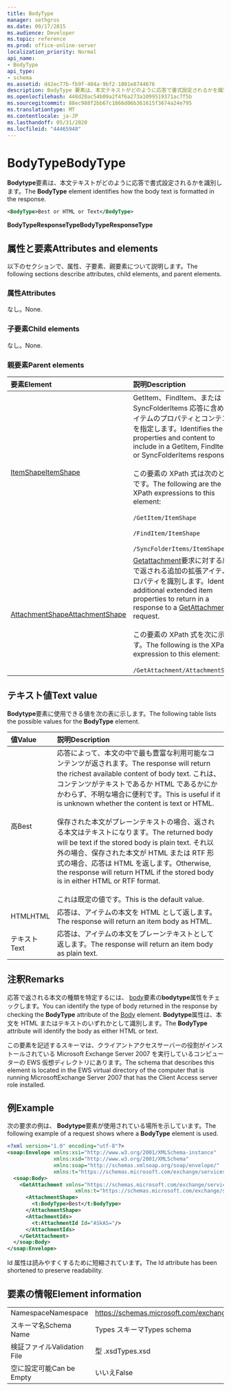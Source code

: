 ```yaml
---
title: BodyType
manager: sethgros
ms.date: 09/17/2015
ms.audience: Developer
ms.topic: reference
ms.prod: office-online-server
localization_priority: Normal
api_name:
- BodyType
api_type:
- schema
ms.assetid: d42ec77b-fb9f-404a-9bf2-1801e8744676
description: BodyType 要素は、本文テキストがどのように応答で書式設定されるかを識別します。
ms.openlocfilehash: 448d20ac54b09a2f4f6a273a1099519371ac7f5b
ms.sourcegitcommit: 88ec988f2bb67c1866d06b361615f3674a24e795
ms.translationtype: MT
ms.contentlocale: ja-JP
ms.lasthandoff: 05/31/2020
ms.locfileid: "44465948"
---
```

# <a name="bodytype"></a><span data-ttu-id="94909-103">BodyType</span><span class="sxs-lookup"><span data-stu-id="94909-103">BodyType</span></span>

<span data-ttu-id="94909-104">**Bodytype**要素は、本文テキストがどのように応答で書式設定されるかを識別します。</span><span class="sxs-lookup"><span data-stu-id="94909-104">The **BodyType** element identifies how the body text is formatted in the response.</span></span> 
  
```xml
<BodyType>Best or HTML or Text</BodyType>
```

<span data-ttu-id="94909-105">**BodyTypeResponseType**</span><span class="sxs-lookup"><span data-stu-id="94909-105">**BodyTypeResponseType**</span></span>

## <a name="attributes-and-elements"></a><span data-ttu-id="94909-106">属性と要素</span><span class="sxs-lookup"><span data-stu-id="94909-106">Attributes and elements</span></span>

<span data-ttu-id="94909-107">以下のセクションで、属性、子要素、親要素について説明します。</span><span class="sxs-lookup"><span data-stu-id="94909-107">The following sections describe attributes, child elements, and parent elements.</span></span>
  
### <a name="attributes"></a><span data-ttu-id="94909-108">属性</span><span class="sxs-lookup"><span data-stu-id="94909-108">Attributes</span></span>

<span data-ttu-id="94909-109">なし。</span><span class="sxs-lookup"><span data-stu-id="94909-109">None.</span></span>
  
### <a name="child-elements"></a><span data-ttu-id="94909-110">子要素</span><span class="sxs-lookup"><span data-stu-id="94909-110">Child elements</span></span>

<span data-ttu-id="94909-111">なし。</span><span class="sxs-lookup"><span data-stu-id="94909-111">None.</span></span>
  
### <a name="parent-elements"></a><span data-ttu-id="94909-112">親要素</span><span class="sxs-lookup"><span data-stu-id="94909-112">Parent elements</span></span>

|<span data-ttu-id="94909-113">**要素**</span><span class="sxs-lookup"><span data-stu-id="94909-113">**Element**</span></span>|<span data-ttu-id="94909-114">**説明**</span><span class="sxs-lookup"><span data-stu-id="94909-114">**Description**</span></span>|
|:-----|:-----|
|[<span data-ttu-id="94909-115">ItemShape</span><span class="sxs-lookup"><span data-stu-id="94909-115">ItemShape</span></span>](itemshape.md) <br/> | <span data-ttu-id="94909-116">GetItem、FindItem、または SyncFolderItems 応答に含めるアイテムのプロパティとコンテンツを指定します。</span><span class="sxs-lookup"><span data-stu-id="94909-116">Identifies the item properties and content to include in a GetItem, FindItem, or SyncFolderItems response.</span></span>  <br/><br/><span data-ttu-id="94909-117">この要素の XPath 式は次のとおりです。</span><span class="sxs-lookup"><span data-stu-id="94909-117">The following are the XPath expressions to this element:</span></span><br/><br/>  `/GetItem/ItemShape`<br/><br/>`/FindItem/ItemShape`<br/><br/>`/SyncFolderItems/ItemShape` <br/> |
|[<span data-ttu-id="94909-118">AttachmentShape</span><span class="sxs-lookup"><span data-stu-id="94909-118">AttachmentShape</span></span>](attachmentshape.md) <br/> |<span data-ttu-id="94909-119">[Getattachment](getattachment.md)要求に対する応答で返される追加の拡張アイテムプロパティを識別します。</span><span class="sxs-lookup"><span data-stu-id="94909-119">Identifies additional extended item properties to return in a response to a [GetAttachment](getattachment.md) request.</span></span>  <br/><br/><span data-ttu-id="94909-120">この要素の XPath 式を次に示します。</span><span class="sxs-lookup"><span data-stu-id="94909-120">The following is the XPath expression to this element:</span></span><br/><br/>  `/GetAttachment/AttachmentShape` <br/> |
   
## <a name="text-value"></a><span data-ttu-id="94909-121">テキスト値</span><span class="sxs-lookup"><span data-stu-id="94909-121">Text value</span></span>

<span data-ttu-id="94909-122">**Bodytype**要素に使用できる値を次の表に示します。</span><span class="sxs-lookup"><span data-stu-id="94909-122">The following table lists the possible values for the **BodyType** element.</span></span> 
  
|<span data-ttu-id="94909-123">**値**</span><span class="sxs-lookup"><span data-stu-id="94909-123">**Value**</span></span>|<span data-ttu-id="94909-124">**説明**</span><span class="sxs-lookup"><span data-stu-id="94909-124">**Description**</span></span>|
|:-----|:-----|
|<span data-ttu-id="94909-125">高</span><span class="sxs-lookup"><span data-stu-id="94909-125">Best</span></span>  <br/> |<span data-ttu-id="94909-126">応答によって、本文の中で最も豊富な利用可能なコンテンツが返されます。</span><span class="sxs-lookup"><span data-stu-id="94909-126">The response will return the richest available content of body text.</span></span> <span data-ttu-id="94909-127">これは、コンテンツがテキストであるか HTML であるかにかかわらず、不明な場合に便利です。</span><span class="sxs-lookup"><span data-stu-id="94909-127">This is useful if it is unknown whether the content is text or HTML.</span></span><br/><br/> <span data-ttu-id="94909-128">保存された本文がプレーンテキストの場合、返される本文はテキストになります。</span><span class="sxs-lookup"><span data-stu-id="94909-128">The returned body will be text if the stored body is plain text.</span></span> <span data-ttu-id="94909-129">それ以外の場合、保存された本文が HTML または RTF 形式の場合、応答は HTML を返します。</span><span class="sxs-lookup"><span data-stu-id="94909-129">Otherwise, the response will return HTML if the stored body is in either HTML or RTF format.</span></span><br/><br/> <span data-ttu-id="94909-130">これは既定の値です。</span><span class="sxs-lookup"><span data-stu-id="94909-130">This is the default value.</span></span>  <br/> |
|<span data-ttu-id="94909-131">HTML</span><span class="sxs-lookup"><span data-stu-id="94909-131">HTML</span></span>  <br/> |<span data-ttu-id="94909-132">応答は、アイテムの本文を HTML として返します。</span><span class="sxs-lookup"><span data-stu-id="94909-132">The response will return an item body as HTML.</span></span>  <br/> |
|<span data-ttu-id="94909-133">テキスト</span><span class="sxs-lookup"><span data-stu-id="94909-133">Text</span></span>  <br/> |<span data-ttu-id="94909-134">応答は、アイテムの本文をプレーンテキストとして返します。</span><span class="sxs-lookup"><span data-stu-id="94909-134">The response will return an item body as plain text.</span></span>  <br/> |
   
## <a name="remarks"></a><span data-ttu-id="94909-135">注釈</span><span class="sxs-lookup"><span data-stu-id="94909-135">Remarks</span></span>

<span data-ttu-id="94909-136">応答で返される本文の種類を特定するには、 [body](body.md)要素の**bodytype**属性をチェックします。</span><span class="sxs-lookup"><span data-stu-id="94909-136">You can identify the type of body returned in the response by checking the **BodyType** attribute of the [Body](body.md) element.</span></span> <span data-ttu-id="94909-137">**Bodytype**属性は、本文を HTML またはテキストのいずれかとして識別します。</span><span class="sxs-lookup"><span data-stu-id="94909-137">The **BodyType** attribute will identify the body as either HTML or text.</span></span> 
  
<span data-ttu-id="94909-138">この要素を記述するスキーマは、クライアントアクセスサーバーの役割がインストールされている Microsoft Exchange Server 2007 を実行しているコンピューターの EWS 仮想ディレクトリにあります。</span><span class="sxs-lookup"><span data-stu-id="94909-138">The schema that describes this element is located in the EWS virtual directory of the computer that is running MicrosoftExchange Server 2007 that has the Client Access server role installed.</span></span>
  
## <a name="example"></a><span data-ttu-id="94909-139">例</span><span class="sxs-lookup"><span data-stu-id="94909-139">Example</span></span>

<span data-ttu-id="94909-140">次の要求の例は、 **Bodytype**要素が使用されている場所を示しています。</span><span class="sxs-lookup"><span data-stu-id="94909-140">The following example of a request shows where a **BodyType** element is used.</span></span> 
  
```xml
<?xml version="1.0" encoding="utf-8"?>
<soap:Envelope xmlns:xsi="http://www.w3.org/2001/XMLSchema-instance"
               xmlns:xsd="http://www.w3.org/2001/XMLSchema"
               xmlns:soap="http://schemas.xmlsoap.org/soap/envelope/"
               xmlns:t="https://schemas.microsoft.com/exchange/services/2006/types">
  <soap:Body>
    <GetAttachment xmlns="https://schemas.microsoft.com/exchange/services/2006/messages" 
                      xmlns:t="https://schemas.microsoft.com/exchange/services/2006/types">
      <AttachmentShape>
        <t:BodyType>Best</t:BodyType>
      </AttachmentShape>
      <AttachmentIds>
        <t:AttachmentId Id="ASkAS="/>
      </AttachmentIds>
    </GetAttachment>
  </soap:Body>
</soap:Envelope>
```

<span data-ttu-id="94909-141">Id 属性は読みやすくするために短縮されています。</span><span class="sxs-lookup"><span data-stu-id="94909-141">The Id attribute has been shortened to preserve readability.</span></span>
  
## <a name="element-information"></a><span data-ttu-id="94909-142">要素の情報</span><span class="sxs-lookup"><span data-stu-id="94909-142">Element information</span></span>

|||
|:-----|:-----|
|<span data-ttu-id="94909-143">Namespace</span><span class="sxs-lookup"><span data-stu-id="94909-143">Namespace</span></span>  <br/> |https://schemas.microsoft.com/exchange/services/2006/types  <br/> |
|<span data-ttu-id="94909-144">スキーマ名</span><span class="sxs-lookup"><span data-stu-id="94909-144">Schema Name</span></span>  <br/> |<span data-ttu-id="94909-145">Types スキーマ</span><span class="sxs-lookup"><span data-stu-id="94909-145">Types schema</span></span>  <br/> |
|<span data-ttu-id="94909-146">検証ファイル</span><span class="sxs-lookup"><span data-stu-id="94909-146">Validation File</span></span>  <br/> |<span data-ttu-id="94909-147">型 .xsd</span><span class="sxs-lookup"><span data-stu-id="94909-147">Types.xsd</span></span>  <br/> |
|<span data-ttu-id="94909-148">空に設定可能</span><span class="sxs-lookup"><span data-stu-id="94909-148">Can be Empty</span></span>  <br/> |<span data-ttu-id="94909-149">いいえ</span><span class="sxs-lookup"><span data-stu-id="94909-149">False</span></span>  <br/> |
   

